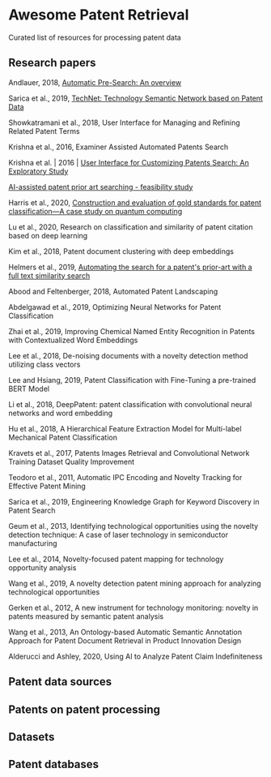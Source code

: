 # Awesome Patent Retrieval
Curated list of resources for processing patent data

## Research papers

Andlauer, 2018, [Automatic Pre-Search: An overview](https://www.sciencedirect.com/science/article/pii/S0172219016300606#!)

Sarica et al., 2019, [TechNet: Technology Semantic Network based on Patent Data](https://arxiv.org/pdf/1906.00411.pdf)

Showkatramani et al., 2018, User Interface for Managing and Refining Related Patent Terms

Krishna et al., 2016, Examiner Assisted Automated Patents Search

Krishna et al. | 2016 | [User Interface for Customizing Patents Search: An Exploratory Study](https://link.springer.com/content/pdf/10.1007%2F978-3-319-40548-3_44.pdf)

[AI-assisted patent prior art searching - feasibility study](https://assets.publishing.service.gov.uk/government/uploads/system/uploads/attachment_data/file/887907/aI-assisted-patent-prior-art-searching-feasibility-study.pdf)

Harris et al., 2020, [Construction and evaluation of gold standards for patent classification—A case study on quantum computing](https://www.sciencedirect.com/science/article/pii/S0172219019300791)

Lu et al., 2020, Research on classification and similarity of patent citation based on deep learning

Kim et al., 2018, Patent document clustering with deep embeddings

Helmers et al., 2019, [Automating the search for a patent's prior-art with a full text similarity search](https://arxiv.org/pdf/1901.03136.pdf)

Abood and Feltenberger, 2018, Automated Patent Landscaping

Abdelgawad et al., 2019, Optimizing Neural Networks for Patent Classification

Zhai et al., 2019, Improving Chemical Named Entity Recognition in Patents with Contextualized Word Embeddings

Lee et al., 2018, De-noising documents with a novelty detection method utilizing class vectors

Lee and Hsiang, 2019, Patent Classification with Fine-Tuning a pre-trained BERT Model

Li et al., 2018, DeepPatent: patent classification with convolutional neural networks and word embedding

Hu et al., 2018, A Hierarchical Feature Extraction Model for Multi-label Mechanical Patent Classification

Kravets et al., 2017, Patents Images Retrieval and Convolutional Network Training Dataset Quality Improvement

Teodoro et al., 2011, Automatic IPC Encoding and Novelty Tracking for Effective Patent Mining

Sarica et al., 2019, Engineering Knowledge Graph for Keyword Discovery in Patent Search

Geum et al., 2013, Identifying technological opportunities using the novelty detection technique: A case of laser technology in semiconductor manufacturing

Lee et al., 2014, Novelty-focused patent mapping for technology opportunity analysis

Wang et al.,  2019, A novelty detection patent mining approach for analyzing technological opportunities

Gerken et al., 2012, A new instrument for technology monitoring: novelty in patents measured by semantic patent analysis

Wang et al., 2013, An Ontology-based Automatic Semantic Annotation Approach for Patent Document Retrieval in Product Innovation Design

Alderucci and Ashley, 2020, Using AI to Analyze Patent Claim Indefiniteness

## Patent data sources

## Patents on patent processing

## Datasets

## Patent databases
